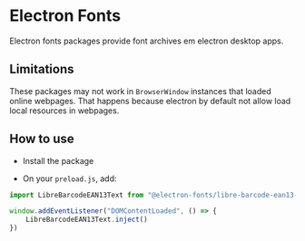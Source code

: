 # Electron Fonts

Electron fonts packages provide font archives em electron desktop apps.

## Limitations

These packages may not work in `BrowserWindow` instances that loaded online webpages. That happens because electron by default not allow load local resources in webpages.

## How to use

* Install the package

* On your `preload.js`, add:

```ts
import LibreBarcodeEAN13Text from "@electron-fonts/libre-barcode-ean13-text"

window.addEventListener("DOMContentLoaded", () => {
    LibreBarcodeEAN13Text.inject()
})
```